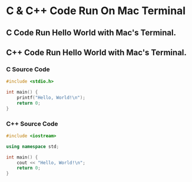 # C & C++ Code Run On Mac Terminal

## C Code Run Hello World with Mac's Terminal.

## C++ Code Run Hello World with Mac's Terminal.

### C Source Code

```c
#include <stdio.h>

int main() {
    printf("Hello, World!\n");
    return 0;
}
```

### C++ Source Code

```c++
#include <iostream>

using namespace std;

int main() { 
    cout << "Hello, World!\n"; 
    return 0;
}
```
